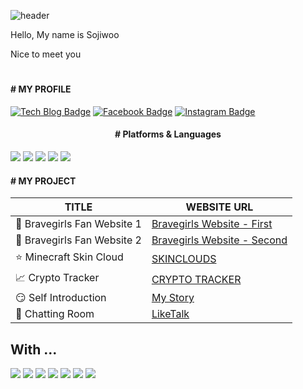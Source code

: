 ![header](https://capsule-render.vercel.app/api?type=waving&color=gradient&customColorList=0,2,2,5,50&height=250&section=header&text=Welcome&fontSize=80&fontAlignY=41)

<p>Hello, My name is Sojiwoo</p>
<p>Nice to meet you</p>

#

<h4># MY PROFILE</h4>

[![Tech Blog Badge](http://img.shields.io/badge/-Github-black?style=flat-square&logo=github&link=https://github.com/jiwooproity)](https://github.com/jiwooproity) [![Facebook Badge](https://img.shields.io/badge/Facebook-1877f2?style=flat-square&logo=facebook&logoColor=white&link=https://www.facebook.com/jiwooproity)](https://www.facebook.com/jiwooproity) [![Instagram Badge](https://img.shields.io/badge/Instagram-E4405F?style=flat-square&logo=Instagram&logoColor=white&link=https://www.instagram.com/so.jiwoo_23/)](https://www.instagram.com/so.jiwoo_23/)

<div style="text-align: center;">
  <h4># Platforms & Languages</h4>
</div>

<img src="https://img.shields.io/badge/React-61DAFB?style=for-the-badge&logo=React&logoColor=white"> <img src="https://img.shields.io/badge/React Native-61DAFB?style=for-the-badge&logo=React&logoColor=white"> <img src="https://img.shields.io/badge/JavaScript-F7DF1E?style=for-the-badge&logo=JavaScript&logoColor=white"> <img src="https://img.shields.io/badge/TypeScript-3178C6?style=for-the-badge&logo=TypeScript&logoColor=white"> <img src="https://img.shields.io/badge/PHP-777BB4?style=for-the-badge&logo=PHP&logoColor=white"> 

<h4># MY PROJECT</h4>

| TITLE |WEBSITE URL|
|---|---|
|:purple_heart: Bravegirls Fan Website 1|[Bravegirls Website - First](http://jiwooproity.dothome.co.kr/)|
|:yellow_heart: Bravegirls Fan Website 2|[Bravegirls Website - Second](http://bglovely.com/)|
|:star: Minecraft Skin Cloud|[SKINCLOUDS](http://www.skinclouds.net/)|
|:chart_with_upwards_trend: Crypto Tracker|[CRYPTO TRACKER](https://jiwooproity.github.io/Crypto_Tracker/)|
|:smirk: Self Introduction|[My Story](http://jiwooproity.dothome.co.kr/Self_Introduction/index.html)|
|:speech_balloon: Chatting Room|[LikeTalk](http://jiwooproity.dothome.co.kr/LikeTalk/login.php)|

## With ...

<img src="https://img.shields.io/badge/React-61DAFB?style=for-the-badge&logo=React&logoColor=white"> <img src="https://img.shields.io/badge/PHP-777BB4?style=for-the-badge&logo=PHP&logoColor=white"> <img src="https://img.shields.io/badge/JavaScript-F7DF1E?style=for-the-badge&logo=JavaScript&logoColor=white"> <img src="https://img.shields.io/badge/TypeScript-3178C6?style=for-the-badge&logo=TypeScript&logoColor=white"> <img src="https://img.shields.io/badge/HTML-E34F26?style=for-the-badge&logo=HTML5&logoColor=white"> <img src="https://img.shields.io/badge/CSS-1572B6?style=for-the-badge&logo=CSS3&logoColor=white"> <img src="https://img.shields.io/badge/Styled Components-DB7093?style=for-the-badge&logo=styled-components&logoColor=white">
